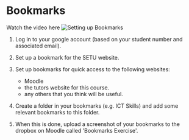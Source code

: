 # Bookmarks

Watch the video here ![Setting up Bookmarks](https://tutors.dev/video/ict-sci-25/topic01-introduction-to-ICT/side-unit/talk-1/WdLsvGJ5z38)

1. Log in to your google account (based on your student number and associated email).

2. Set up a bookmark for the SETU website.

3. Set up bookmarks for quick access to the following websites:
    - Moodle
    - the tutors website for this course. 
    - any others that you think will be useful.

4. Create a folder in your bookmarks (e.g. ICT Skills) and add some relevant  bookmarks to this folder.

5. When this is done, upload a screenshot of your bookmarks to the dropbox on Moodle called 'Bookmarks Exercise'.


